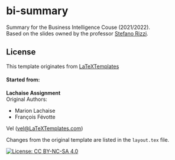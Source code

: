# bi-summary
Summary for the Business Intelligence Couse (2021/2022).  
Based on the slides owned by the professor [Stefano Rizzi](https://www.unibo.it/sitoweb/stefano.rizzi/didattica).
## License 
This template originates from [LaTeXTemplates](http://www.LaTeXTemplates.com)
#### Started from:
__Lachaise Assignment__  
Original Authors:

- Marion Lachaise
- François Févotte
  
Vel (vel@LaTeXTemplates.com)

Changes from the original template are listed in the ```layout.tex``` file.

[![License: CC BY-NC-SA 4.0](https://img.shields.io/badge/License-CC_BY--NC--SA_4.0-lightgrey.svg)](https://creativecommons.org/licenses/by-nc-sa/4.0/)
